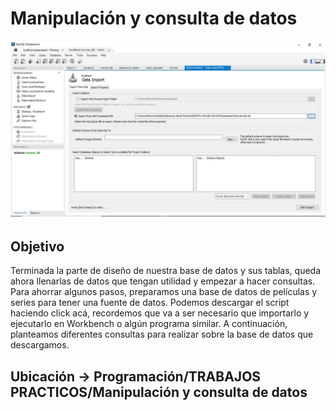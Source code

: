 # Manipulación y consulta de datos

![mysql](img/MySQL.png)

## Objetivo
Terminada la parte de diseño de nuestra base de datos y sus tablas, queda ahora llenarlas de datos que tengan utilidad y empezar a hacer consultas.
Para ahorrar algunos pasos, preparamos una base de datos de películas y series para tener una fuente de datos. Podemos descargar el script haciendo click acá, recordemos que va a ser necesario que importarlo y ejecutarlo en Workbench o algún programa similar. A continuación, planteamos diferentes consultas para realizar sobre la base de datos que descargamos.


## Ubicación -> Programación/TRABAJOS PRACTICOS/Manipulación y consulta de datos